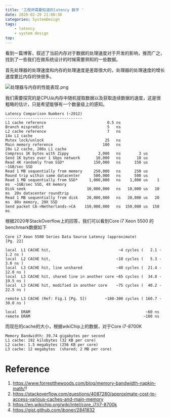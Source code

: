 ```yaml
---
title: '工程师需要知道的latency 数字 '
date: 2020-02-20 21:08:38
categories: SystemDesign
tags:
    - latency
    - system design
top:
---
```

看到一篇博客，叙述了当前内存对于数据的处理速度对于开发的影响，推而广之，找到了一些我们在做系统设计的时候需要熟知的一些数据。

首先处理器的处理速度和内存的处理速度是差距很大的，处理器的处理速度的增长速度要比内存的快很多。

![处理器与内存的性能表现.png](https://i.loli.net/2020/02/21/s8h6GTfi1PSYwpe.png)

我们需要探究的是CPU从内存中随机提取数据以及获取连续数据的速度，这是很粗略的估计，只是希望能够有一个数量级上的感知。

    Latency Comparison Numbers (~2012)
    ----------------------------------
    L1 cache reference                           0.5 ns
    Branch mispredict                            5   ns
    L2 cache reference                           7   ns                      14x L1 cache
    Mutex lock/unlock                           25   ns
    Main memory reference                      100   ns                      20x L2 cache, 200x L1 cache
    Compress 1K bytes with Zippy             3,000   ns        3 us
    Send 1K bytes over 1 Gbps network       10,000   ns       10 us
    Read 4K randomly from SSD*             150,000   ns      150 us          ~1GB/sec SSD
    Read 1 MB sequentially from memory     250,000   ns      250 us
    Round trip within same datacenter      500,000   ns      500 us
    Read 1 MB sequentially from SSD*     1,000,000   ns    1,000 us    1 ms  ~1GB/sec SSD, 4X memory
    Disk seek                           10,000,000   ns   10,000 us   10 ms  20x datacenter roundtrip
    Read 1 MB sequentially from disk    20,000,000   ns   20,000 us   20 ms  80x memory, 20X SSD
    Send packet CA->Netherlands->CA    150,000,000   ns  150,000 us  150 ms



根据2020年StackOverflow上的回答，我们可以看到Core i7 Xeon 5500 的benchmark数据如下

    Core i7 Xeon 5500 Series Data Source Latency (approximate)               [Pg. 22]
    
    local  L1 CACHE hit,                              ~4 cycles (   2.1 -  1.2 ns )
    local  L2 CACHE hit,                             ~10 cycles (   5.3 -  3.0 ns )
    local  L3 CACHE hit, line unshared               ~40 cycles (  21.4 - 12.0 ns )
    local  L3 CACHE hit, shared line in another core ~65 cycles (  34.8 - 19.5 ns )
    local  L3 CACHE hit, modified in another core    ~75 cycles (  40.2 - 22.5 ns )
    
    remote L3 CACHE (Ref: Fig.1 [Pg. 5])        ~100-300 cycles ( 160.7 - 30.0 ns )
    
    local  DRAM                                                   ~60 ns
    remote DRAM                                                  ~100 ns

而现在的cache的大小，根据wikiChip上的数据，对于Core i7-8700K

    Memory Bandwidth: 39.74 gigabytes per second
    L1 cache: 192 kilobytes (32 KB per core)
    L2 cache: 1.5 megabytes (256 KB per core)
    L3 cache: 12 megabytes  (shared; 2 MB per core)

# Reference
1. https://www.forrestthewoods.com/blog/memory-bandwidth-napkin-math/?
2. https://stackoverflow.com/questions/4087280/approximate-cost-to-access-various-caches-and-main-memory
3. https://en.wikichip.org/wiki/intel/core_i7/i7-8700k
4. https://gist.github.com/jboner/2841832
